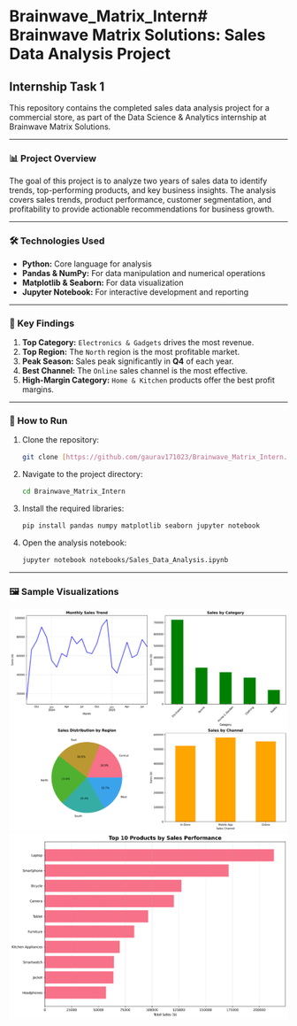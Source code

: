# Brainwave_Matrix_Intern# Brainwave Matrix Solutions: Sales Data Analysis Project

##  Internship Task 1

This repository contains the completed sales data analysis project for a commercial store, as part of the Data Science & Analytics internship at Brainwave Matrix Solutions.

---

### 📊 Project Overview

The goal of this project is to analyze two years of sales data to identify trends, top-performing products, and key business insights. The analysis covers sales trends, product performance, customer segmentation, and profitability to provide actionable recommendations for business growth.

---

### 🛠️ Technologies Used

* **Python:** Core language for analysis
* **Pandas & NumPy:** For data manipulation and numerical operations
* **Matplotlib & Seaborn:** For data visualization
* **Jupyter Notebook:** For interactive development and reporting

---

### 🔑 Key Findings

1.  **Top Category:** `Electronics & Gadgets` drives the most revenue.
2.  **Top Region:** The `North` region is the most profitable market.
3.  **Peak Season:** Sales peak significantly in **Q4** of each year.
4.  **Best Channel:** The `Online` sales channel is the most effective.
5.  **High-Margin Category:** `Home & Kitchen` products offer the best profit margins.

---

### 🚀 How to Run

1.  Clone the repository:
    ```bash
    git clone [https://github.com/gaurav171023/Brainwave_Matrix_Intern.git](https://github.com/gaurav171023/Brainwave_Matrix_Intern.git)
    ```
2.  Navigate to the project directory:
    ```bash
    cd Brainwave_Matrix_Intern
    ```
3.  Install the required libraries:
    ```bash
    pip install pandas numpy matplotlib seaborn jupyter notebook
    ```
4.  Open the analysis notebook:
    ```bash
    jupyter notebook notebooks/Sales_Data_Analysis.ipynb
    ```

---

### 🖼️ Sample Visualizations

![Sales Overview Dashboard](visualizations/sales_overview.png)
![Top 10 Products](visualizations/top_products.png)
